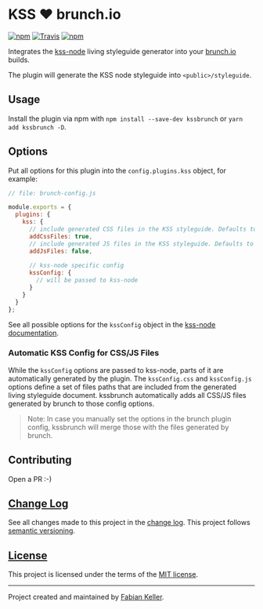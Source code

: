 # KSS ♥ brunch.io

[![npm](https://img.shields.io/npm/v/kssbrunch.svg)](https://www.npmjs.com/package/kssbrunch)
[![Travis](https://img.shields.io/travis/FaKeller/kss-brunch.svg)](https://github.com/FaKeller/kss-brunch)
[![npm](https://img.shields.io/npm/l/kssbrunch.svg)](https://www.npmjs.com/package/kssbrunch)

Integrates the [kss-node](https://github.com/kss-node/kss-node) living styleguide generator into your [brunch.io](http://brunch.io/) builds.

The plugin will generate the KSS node styleguide into `<public>/styleguide`.


## Usage

Install the plugin via npm with `npm install --save-dev kssbrunch` or `yarn add kssbrunch -D`.


## Options

Put all options for this plugin into the `config.plugins.kss` object, for example:


```javascript
// file: brunch-config.js

module.exports = {
  plugins: {
    kss: {
      // include generated CSS files in the KSS styleguide. Defaults to true. 
      addCssFiles: true,
      // include generated JS files in the KSS styleguide. Defaults to true.
      addJsFiles: false,
      
      // kss-node specific config
      kssConfig: {
        // will be passed to kss-node
      }
    }
  }
};
```

See all possible options for the `kssConfig` object in the [kss-node documentation](https://github.com/kss-node/kss-node#using-the-command-line-tool).

### Automatic KSS Config for CSS/JS Files

While the `kssConfig` options are passed to kss-node, parts of it are automatically generated by the plugin.
The `kssConfig.css` and `kssConfig.js` options define a set of files paths that are included from the generated living styleguide document.
kssbrunch automatically adds all CSS/JS files generated by brunch to those config options.

> Note: In case you manually set the options in the brunch plugin config, kssbrunch will merge those with the files generated by brunch. 

## Contributing

Open a PR :-)


## [Change Log](CHANGELOG.md)

See all changes made to this project in the [change log](CHANGELOG.md). This project follows [semantic versioning](http://semver.org/).


## [License](LICENSE)

This project is licensed under the terms of the [MIT license](LICENSE).


---

Project created and maintained by [Fabian Keller](http://www.fabian-keller.de).
